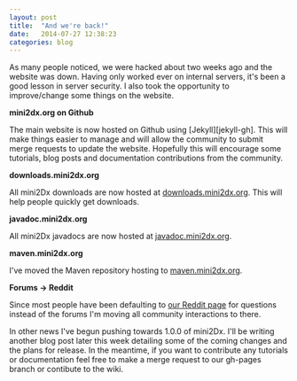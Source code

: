 ```yaml
---
layout: post
title:  "And we're back!"
date:   2014-07-27 12:38:23
categories: blog
---
```


As many people noticed, we were hacked about two weeks ago and the website was down. Having only worked ever on internal servers, it's been a good lesson in server security. I also took the opportunity to improve/change some things on the website.

**mini2dx.org on Github**

The main website is now hosted on Github using [Jekyll][jekyll-gh]. This will make things easier to manage and will allow the community to submit merge requests to update the website. Hopefully this will encourage some tutorials, blog posts and documentation contributions from the community.

**downloads.mini2dx.org**

All mini2Dx downloads are now hosted at <a href="http://downloads.mini2dx.org">downloads.mini2dx.org</a>. This will help people quickly get downloads.

**javadoc.mini2dx.org**

All mini2Dx javadocs are now hosted at <a href="http://javadoc.mini2dx.org">javadoc.mini2dx.org</a>.

**maven.mini2dx.org**

I've moved the Maven repository hosting to <a href="http://maven.mini2dx.org">maven.mini2dx.org</a>.

**Forums -> Reddit**

Since most people have been defaulting to <a href="http://www.reddit.com/r/mini2Dx">our Reddit page</a> for questions instead of the forums I'm moving all community interactions to there.

In other news I've begun pushing towards 1.0.0 of mini2Dx. I'll be writing another blog post later this week detailing some of the coming changes and the plans for release. In the meantime, if you want to contribute any tutorials or documentation feel free to make a merge request to our gh-pages branch or contibute to the wiki.